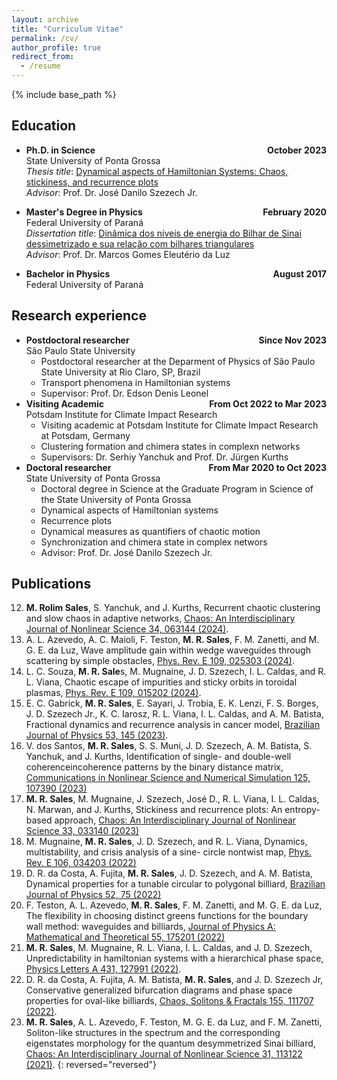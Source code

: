 ```yaml
---
layout: archive
title: "Curriculum Vitae"
permalink: /cv/
author_profile: true
redirect_from:
  - /resume
---
```


{% include base_path %}

## Education

  * **Ph.D. in Science** <span style="float:right;">**October 2023**</span>\
  State University of Ponta Grossa\
  *Thesis title*: [Dynamical aspects of Hamiltonian Systems: Chaos, stickiness, and recurrence plots](http://mrolims.github.io/files/thesis.pdf)\
  *Advisor*: Prof. Dr. José Danilo Szezech Jr.

  * **Master's Degree in Physics** <span style="float:right;">**February 2020**</span>\
  Federal University of Paraná\
  *Dissertation title*: [Dinâmica dos níveis de energia do Bilhar de Sinai dessimetrizado e sua relação com bilhares triangulares](http://mrolims.github.io/files/dissertation.pdf)\
  *Advisor*: Prof. Dr. Marcos Gomes Eleutério da Luz

* **Bachelor in Physics** <span style="float:right;">**August 2017**</span>\
Federal University of Paraná

## Research experience

  * **Postdoctoral researcher** <span style="float:right;">**Since Nov 2023**</span>\
  São Paulo State University
    * Postdoctoral researcher at the Deparment of Physics of São Paulo State University at Rio Claro, SP, Brazil
    * Transport phenomena in Hamiltonian systems
    * Supervisor: Prof. Dr. Edson Denis Leonel
  * **Visiting Academic** <span style="float:right;">**From Oct 2022 to Mar 2023**</span>\
  Potsdam Institute for Climate Impact Research
    * Visiting academic at Potsdam Institute for Climate Impact Research at Potsdam, Germany
    * Clustering formation and chimera states in complexn networks
    * Supervisors: Dr. Serhiy Yanchuk and Prof. Dr. Jürgen Kurths
  * **Doctoral researcher** <span style="float:right;">**From Mar 2020 to Oct 2023**</span>\
  State University of Ponta Grossa
    * Doctoral degree in Science at the Graduate Program in Science of the State University of Ponta Grossa
    * Dynamical aspects of Hamiltonian systems
    * Recurrence plots
    * Dynamical measures as quantifiers of chaotic motion
    * Synchronization and chimera state in complex networs
    * Advisor: Prof. Dr. José Danilo Szezech Jr.

## Publications

12. **M. Rolim Sales**, S. Yanchuk, and J. Kurths, Recurrent chaotic clustering and slow chaos in adaptive networks, [Chaos: An Interdisciplinary Journal of Nonlinear Science 34, 063144 (2024)](http://mrolims.github.io/files/mrs12.pdf).
11. A. L. Azevedo, A. C. Maioli, F. Teston, **M. R. Sales**, F. M. Zanetti, and M. G. E. da Luz, Wave amplitude gain within wedge waveguides through scattering by simple obstacles, [Phys. Rev. E 109, 025303 (2024)](http://mrolims.github.io/files/mrs11.pdf).
10. L. C. Souza, **M. R. Sale**s, M. Mugnaine, J. D. Szezech, I. L. Caldas, and R. L. Viana, Chaotic escape of impurities and sticky orbits in toroidal plasmas, [Phys. Rev. E 109, 015202 (2024)](http://mrolims.github.io/files/mrs10.pdf).
9. E. C. Gabrick, **M. R. Sales**, E. Sayari, J. Trobia, E. K. Lenzi, F. S. Borges, J. D. Szezech Jr., K. C. Iarosz, R. L. Viana, I. L. Caldas, and A. M. Batista, Fractional dynamics and recurrence analysis in cancer model, [Brazilian Journal of Physics 53, 145 (2023)](http://mrolims.github.io/files/mrs9.pdf).
8. V. dos Santos, **M. R. Sales**, S. S. Muni, J. D. Szezech, A. M. Batista, S. Yanchuk, and J. Kurths, Identification of single- and double-well coherenceincoherence patterns by the binary distance matrix, [Communications in Nonlinear Science and Numerical Simulation 125, 107390 (2023)](http://mrolims.github.io/files/mrs8.pdf)
7. **M. R. Sales**, M. Mugnaine, J. Szezech, José D., R. L. Viana, I. L. Caldas, N. Marwan, and J. Kurths, Stickiness and recurrence plots: An entropy-based approach, [Chaos: An Interdisciplinary Journal of Nonlinear Science 33, 033140 (2023)](http://mrolims.github.io/files/mrs7.pdf)
6. M. Mugnaine, **M. R. Sales**, J. D. Szezech, and R. L. Viana, Dynamics, multistability, and crisis analysis of a sine- circle nontwist map, [Phys. Rev. E 106, 034203 (2022)](http://mrolims.github.io/files/mrs6.pdf)
5. D. R. da Costa, A. Fujita, **M. R. Sales**, J. D. Szezech, and A. M. Batista, Dynamical properties for a tunable circular to polygonal billiard, [Brazilian Journal of Physics 52, 75 (2022)](http://mrolims.github.io/files/mrs5.pdf)
4. F. Teston, A. L. Azevedo, **M. R. Sales**, F. M. Zanetti, and M. G. E. da Luz, The flexibility in choosing distinct greens functions for the boundary wall method: waveguides and billiards, [Journal of Physics A: Mathematical and Theoretical 55, 175201 (2022)](http://mrolims.github.io/files/mrs4.pdf)
3. **M. R. Sales**, M. Mugnaine, R. L. Viana, I. L. Caldas, and J. D. Szezech, Unpredictability in hamiltonian systems with a hierarchical phase space, [Physics Letters A 431, 127991 (2022)](http://mrolims.github.io/files/mrs3.pdf).
2. D. R. da Costa, A. Fujita, A. M. Batista, **M. R. Sales**, and J. D. Szezech Jr, Conservative generalized bifurcation diagrams and phase space properties for oval-like billiards, [Chaos, Solitons & Fractals 155, 111707 (2022)](http://mrolims.github.io/files/mrs2.pdf).
1. **M. R. Sales**, A. L. Azevedo, F. Teston, M. G. E. da Luz, and F. M. Zanetti, Soliton-like structures in the spectrum and the corresponding eigenstates morphology for the quantum desymmetrized Sinai billiard, [Chaos: An Interdisciplinary Journal of Nonlinear Science 31, 113122 (2021)](http://mrolims.github.io/files/mrs1.pdf).
{: reversed="reversed"}
